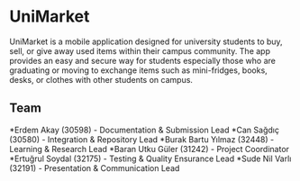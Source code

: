 # UniMarket

UniMarket is a mobile application designed for university students to buy, sell, or give away used items
within their campus community. The app provides an easy and secure way for students especially those who
are graduating or moving to exchange items such as mini-fridges, books, desks, or clothes with other
students on campus.

## Team
*Erdem Akay (30598) - Documentation & Submission Lead
*Can Sağdıç (30580) - Integration & Repository Lead
*Burak Bartu Yılmaz (32448) - Learning & Research Lead
*Baran Utku Güler (31242) - Project Coordinator
*Ertuğrul Soydal (32175) - Testing & Quality Ensurance Lead
*Sude Nil Varlı (32191) - Presentation & Communication Lead
